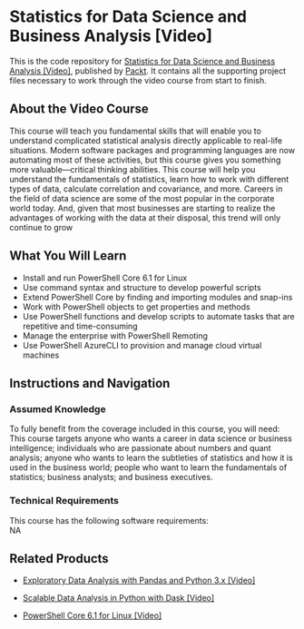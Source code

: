 # Statistics for Data Science and Business Analysis [Video]
This is the code repository for [Statistics for Data Science and Business Analysis [Video]](https://www.packtpub.com/virtualization-and-cloud/powershell-core-61-linux-video?utm_source=github&utm_medium=repository&utm_campaign=9781838559595), published by [Packt](https://www.packtpub.com/?utm_source=github). It contains all the supporting project files necessary to work through the video course from start to finish.
## About the Video Course
This course will teach you fundamental skills that will enable you to understand complicated statistical analysis directly applicable to real-life situations. Modern software packages and programming languages are now automating most of these activities, but this course gives you something more valuable—critical thinking abilities. This course will help you understand the fundamentals of statistics, learn how to work with different types of data, calculate correlation and covariance, and more. Careers in the field of data science are some of the most popular in the corporate world today. And, given that most businesses are starting to realize the advantages of working with the data at their disposal, this trend will only continue to grow

<H2>What You Will Learn</H2>
<DIV class=book-info-will-learn-text>
<UL>
<LI><SPAN id=what_you_will_learn_c class=sugar_field>Install and run PowerShell Core 6.1 for Linux</SPAN> 
<LI><SPAN id=what_you_will_learn_c class=sugar_field>Use command syntax and structure to develop powerful scripts </SPAN>
<LI><SPAN id=what_you_will_learn_c class=sugar_field>Extend PowerShell Core by finding and importing modules and snap-ins </SPAN>
<LI><SPAN id=what_you_will_learn_c class=sugar_field>Work with PowerShell objects to get properties and methods </SPAN>
<LI><SPAN id=what_you_will_learn_c class=sugar_field>Use PowerShell functions and develop scripts to automate tasks that are repetitive and time-consuming </SPAN>
<LI><SPAN id=what_you_will_learn_c class=sugar_field>Manage the enterprise with PowerShell Remoting </SPAN>
<LI><SPAN id=what_you_will_learn_c class=sugar_field>Use PowerShell AzureCLI to provision and manage cloud virtual machines</SPAN> </LI></UL></DIV>

## Instructions and Navigation
### Assumed Knowledge
To fully benefit from the coverage included in this course, you will need:<br/>
This course targets anyone who wants a career in data science or business intelligence; individuals who are passionate about numbers and quant analysis; anyone who wants to learn the subtleties of statistics and how it is used in the business world; people who want to learn the fundamentals of statistics; business analysts; and business executives.
### Technical Requirements
This course has the following software requirements:<br/>
NA

## Related Products
* [Exploratory Data Analysis with Pandas and Python 3.x [Video]](https://www.packtpub.com/virtualization-and-cloud/powershell-core-61-linux-video?utm_source=github&utm_medium=repository&utm_campaign=9781838559595)

* [Scalable Data Analysis in Python with Dask [Video]](https://www.packtpub.com/virtualization-and-cloud/powershell-core-61-linux-video?utm_source=github&utm_medium=repository&utm_campaign=9781838559595)

* [PowerShell Core 6.1 for Linux [Video]](https://www.packtpub.com/virtualization-and-cloud/powershell-core-61-linux-video?utm_source=github&utm_medium=repository&utm_campaign=9781838559595)

